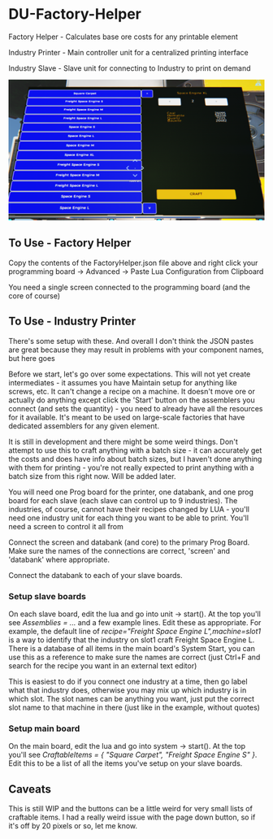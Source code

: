 # DU-Factory-Helper
Factory Helper - Calculates base ore costs for any printable element

Industry Printer - Main controller unit for a centralized printing interface

Industry Slave - Slave unit for connecting to Industry to print on demand

![Example](/FactoryPrinterExample.png)

## To Use - Factory Helper
Copy the contents of the FactoryHelper.json file above and right click your programming board -> Advanced -> Paste Lua Configuration from Clipboard

You need a single screen connected to the programming board (and the core of course)

## To Use - Industry Printer
There's some setup with these.  And overall I don't think the JSON pastes are great because they may result in problems with your component names, but here goes

Before we start, let's go over some expectations.  This will not yet create intermediates - it assumes you have Maintain setup for anything like screws, etc.  It can't change a recipe on a machine.  It doesn't move ore or actually do anything except click the 'Start' button on the assemblers you connect (and sets the quantity) - you need to already have all the resources for it available.  It's meant to be used on large-scale factories that have dedicated assemblers for any given element.  

It is still in development and there might be some weird things.  Don't attempt to use this to craft anything with a batch size - it can accurately get the costs and does have info about batch sizes, but I haven't done anything with them for printing - you're not really expected to print anything with a batch size from this right now.  Will be added later.

You will need one Prog board for the printer, one databank, and one prog board for each slave (each slave can control up to 9 industries).  The industries, of course, cannot have their recipes changed by LUA - you'll need one industry unit for each thing you want to be able to print.  You'll need a screen to control it all from

Connect the screen and databank (and core) to the primary Prog Board.  Make sure the names of the connections are correct, 'screen' and 'databank' where appropriate.

Connect the databank to each of your slave boards.

### Setup slave boards

On each slave board, edit the lua and go into unit -> start().  At the top you'll see *Assemblies = ...* and a few example lines.  Edit these as appropriate.  For example, the default line of *recipe="Freight Space Engine L",machine=slot1* is a way to identify that the industry on slot1 craft Freight Space Engine L.  There is a database of all items in the main board's System Start, you can use this as a reference to make sure the names are correct (just Ctrl+F and search for the recipe you want in an external text editor)

This is easiest to do if you connect one industry at a time, then go label what that industry does, otherwise you may mix up which industry is in which slot.  The slot names can be anything you want, just put the correct slot name to that machine in there (just like in the example, without quotes)

### Setup main board

On the main board, edit the lua and go into system -> start().  At the top you'll see *CraftableItems = { "Square Carpet", "Freight Space Engine S" }*.  Edit this to be a list of all the items you've setup on your slave boards.


## Caveats

This is still WIP and the buttons can be a little weird for very small lists of craftable items.  I had a really weird issue with the page down button, so if it's off by 20 pixels or so, let me know.  
